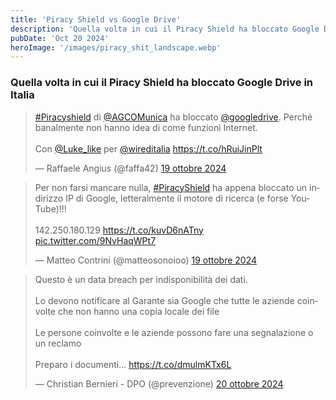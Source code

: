 ```yaml
---
title: 'Piracy Shield vs Google Drive'
description: 'Quella volta in cui il Piracy Shield ha bloccato Google Drive in Italia'
pubDate: 'Oct 20 2024'
heroImage: '/images/piracy_shit_landscape.webp'
---
```


### Quella volta in cui il Piracy Shield ha bloccato Google Drive in Italia

<blockquote class="twitter-tweet" data-lang="it" data-dnt="true"><p lang="it" dir="ltr"><a href="https://twitter.com/hashtag/Piracyshield?src=hash&amp;ref_src=twsrc%5Etfw">#Piracyshield</a> di <a href="https://twitter.com/AGCOMunica?ref_src=twsrc%5Etfw">@AGCOMunica</a> ha bloccato <a href="https://twitter.com/googledrive?ref_src=twsrc%5Etfw">@googledrive</a>. Perché banalmente non hanno idea di come funzioni Internet. <br><br>Con <a href="https://twitter.com/Luke_like?ref_src=twsrc%5Etfw">@Luke_like</a> per <a href="https://twitter.com/wireditalia?ref_src=twsrc%5Etfw">@wireditalia</a> <a href="https://t.co/hRuiJinPlt">https://t.co/hRuiJinPlt</a></p>&mdash; Raffaele Angius (@faffa42) <a href="https://twitter.com/faffa42/status/1847766584078602313?ref_src=twsrc%5Etfw">19 ottobre 2024</a></blockquote> <script async src="https://platform.twitter.com/widgets.js" charset="utf-8"></script>

<blockquote class="twitter-tweet" data-lang="it" data-dnt="true"><p lang="it" dir="ltr">Per non farsi mancare nulla, <a href="https://twitter.com/hashtag/PiracyShield?src=hash&amp;ref_src=twsrc%5Etfw">#PiracyShield</a> ha appena bloccato un indirizzo IP di Google, letteralmente il motore di ricerca (e forse YouTube)!!!<br><br>142.250.180.129 <a href="https://t.co/kuvD6nATny">https://t.co/kuvD6nATny</a> <a href="https://t.co/9NvHaqWPt7">pic.twitter.com/9NvHaqWPt7</a></p>&mdash; Matteo Contrini (@matteosonoioo) <a href="https://twitter.com/matteosonoioo/status/1847725130673459295?ref_src=twsrc%5Etfw">19 ottobre 2024</a></blockquote> <script async src="https://platform.twitter.com/widgets.js" charset="utf-8"></script>

<blockquote class="twitter-tweet" data-lang="it" data-dnt="true"><p lang="it" dir="ltr">Questo è un data breach per indisponibilità dei dati. <br><br>Lo devono notificare al Garante sia Google che tutte le aziende coinvolte che non hanno una copia locale dei file<br><br>Le persone coinvolte e le aziende possono fare una segnalazione o un reclamo<br><br>Preparo i documenti… <a href="https://t.co/dmulmKTx6L">https://t.co/dmulmKTx6L</a></p>&mdash; Christian Bernieri - DPO (@prevenzione) <a href="https://twitter.com/prevenzione/status/1847900276751007965?ref_src=twsrc%5Etfw">20 ottobre 2024</a></blockquote> <script async src="https://platform.twitter.com/widgets.js" charset="utf-8"></script>
